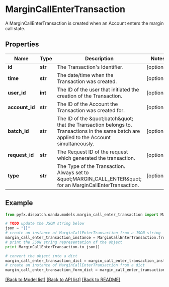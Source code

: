 # MarginCallEnterTransaction

A MarginCallEnterTransaction is created when an Account enters the margin call state.

## Properties
Name | Type | Description | Notes
------------ | ------------- | ------------- | -------------
**id** | **str** | The Transaction&#39;s Identifier. | [optional] 
**time** | **str** | The date/time when the Transaction was created. | [optional] 
**user_id** | **int** | The ID of the user that initiated the creation of the Transaction. | [optional] 
**account_id** | **str** | The ID of the Account the Transaction was created for. | [optional] 
**batch_id** | **str** | The ID of the \&quot;batch\&quot; that the Transaction belongs to. Transactions in the same batch are applied to the Account simultaneously. | [optional] 
**request_id** | **str** | The Request ID of the request which generated the transaction. | [optional] 
**type** | **str** | The Type of the Transaction. Always set to \&quot;MARGIN_CALL_ENTER\&quot; for an MarginCallEnterTransaction. | [optional] 

## Example

```python
from pyfx.dispatch.oanda.models.margin_call_enter_transaction import MarginCallEnterTransaction

# TODO update the JSON string below
json = "{}"
# create an instance of MarginCallEnterTransaction from a JSON string
margin_call_enter_transaction_instance = MarginCallEnterTransaction.from_json(json)
# print the JSON string representation of the object
print MarginCallEnterTransaction.to_json()

# convert the object into a dict
margin_call_enter_transaction_dict = margin_call_enter_transaction_instance.to_dict()
# create an instance of MarginCallEnterTransaction from a dict
margin_call_enter_transaction_form_dict = margin_call_enter_transaction.from_dict(margin_call_enter_transaction_dict)
```
[[Back to Model list]](../README.md#documentation-for-models) [[Back to API list]](../README.md#documentation-for-api-endpoints) [[Back to README]](../README.md)



